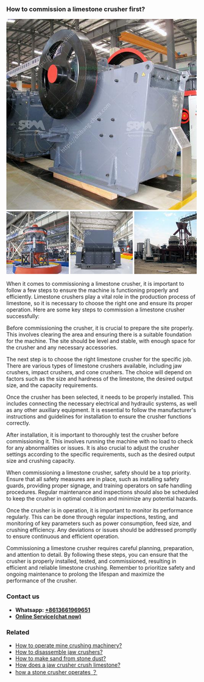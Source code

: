<h3>How to commission a limestone crusher first?</h3><img src='1701745166.jpg' alt=''><p>When it comes to commissioning a limestone crusher, it is important to follow a few steps to ensure the machine is functioning properly and efficiently. Limestone crushers play a vital role in the production process of limestone, so it is necessary to choose the right one and ensure its proper operation. Here are some key steps to commission a limestone crusher successfully:</p><p>Before commissioning the crusher, it is crucial to prepare the site properly. This involves clearing the area and ensuring there is a suitable foundation for the machine. The site should be level and stable, with enough space for the crusher and any necessary accessories.</p><p>The next step is to choose the right limestone crusher for the specific job. There are various types of limestone crushers available, including jaw crushers, impact crushers, and cone crushers. The choice will depend on factors such as the size and hardness of the limestone, the desired output size, and the capacity requirements.</p><p>Once the crusher has been selected, it needs to be properly installed. This includes connecting the necessary electrical and hydraulic systems, as well as any other auxiliary equipment. It is essential to follow the manufacturer's instructions and guidelines for installation to ensure the crusher functions correctly.</p><p>After installation, it is important to thoroughly test the crusher before commissioning it. This involves running the machine with no load to check for any abnormalities or issues. It is also crucial to adjust the crusher settings according to the specific requirements, such as the desired output size and crushing capacity.</p><p>When commissioning a limestone crusher, safety should be a top priority. Ensure that all safety measures are in place, such as installing safety guards, providing proper signage, and training operators on safe handling procedures. Regular maintenance and inspections should also be scheduled to keep the crusher in optimal condition and minimize any potential hazards.</p><p>Once the crusher is in operation, it is important to monitor its performance regularly. This can be done through regular inspections, testing, and monitoring of key parameters such as power consumption, feed size, and crushing efficiency. Any deviations or issues should be addressed promptly to ensure continuous and efficient operation.</p><p>Commissioning a limestone crusher requires careful planning, preparation, and attention to detail. By following these steps, you can ensure that the crusher is properly installed, tested, and commissioned, resulting in efficient and reliable limestone crushing. Remember to prioritize safety and ongoing maintenance to prolong the lifespan and maximize the performance of the crusher.</p><h3>Contact us</h3><ul><li><strong>Whatsapp:&nbsp;<a href="https://wa.me/8613661969651">+8613661969651</a></strong></li><li><a href="https://swt.shibang-china.com/?git&amp;zhl&amp;How to commission a limestone crusher first"><strong>Online Service(chat now)</strong></a></li></ul><h3>Related</h3><ul><li><a href='How to operate mine crushing machinery.md'>How to operate mine crushing machinery?</a></li><li><a href='How to disassemble jaw crushers.md'>How to disassemble jaw crushers?</a></li><li><a href='How to make sand from stone dust.md'>How to make sand from stone dust?</a></li><li><a href='How does a jaw crusher crush limestone.md'>How does a jaw crusher crush limestone?</a></li><li><a href='how a stone crusher operates ？.md'>how a stone crusher operates ？</a></li></ul>